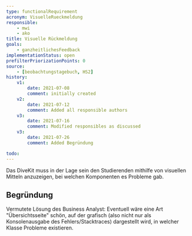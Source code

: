 ```yaml
---
type: functionalRequirement
acronym: VisuelleRueckmeldung
responsible:
    - mwi
    - ako
title: Visuelle Rückmeldung
goals:
    - ganzheitlichesFeedback
implementationStatus: open
prefilterPriorizationPoints: 0
source:
    - [beobachtungstagebuch, HS2]
history:
    v1:
        date: 2021-07-08
        comment: initially created
    v2:
        date: 2021-07-12
        comment: Added all responsible authors
    v3:
        date: 2021-07-16
        comment: Modified responsibles as discussed
    v3:
        date: 2021-07-26
        comment: Added Begründung

todo:
---
```


Das DiveKit muss in der Lage sein den Studierenden mithilfe von visuellen Mitteln anzuzeigen, bei welchen Komponenten es Probleme gab. 

## Begründung

Vermutete Lösung des Business Analyst: Eventuell wäre eine Art "Übersichtsseite" schön, auf der grafisch (also nicht nur als Konsolenausgabe des Fehlers/Stacktraces) dargestellt wird, in welcher Klasse Probleme existieren.
